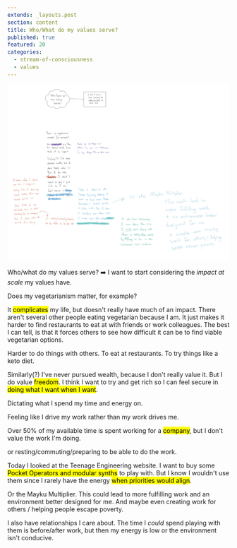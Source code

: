 ```yaml
---
extends: _layouts.post
section: content
title: Who/What do my values serve?
published: true
featured: 20
categories: 
  - stream-of-consciousness
  - values
---
```





![Excerpt from my handwritten journal, content below image](/assets/img/evolution-of-values.jpg)

Who/what do my values serve? ➡️ I want to start considering the _impact at scale_ my values have.

Does my vegetarianism matter, for example?

It <mark class="bg-gradient-to-r from-purple-300 to-purple-50">complicates</mark> my life, but doesn't really have much of an impact. There aren't several other people eating vegetarian because I am. It just makes it harder to find restaurants to eat at with friends or work colleagues. The best I can tell, is that it forces others to see how difficult it can be to find viable vegetarian options.

<aside class="p-4 text-sm bg-gradient-to-r from-purple-300 to-purple-50" markdown="1">
  <p>Harder to do things with others. To eat at restaurants. To try things like a keto diet.</p>
</aside>

Similarly(?) I've never pursued wealth, because I don't really value it. But I do value <mark class="bg-gradient-to-r from-rose-300 to-rose-50">freedom</mark>. I think I want to try and get rich so I can feel secure in <mark class="bg-gradient-to-r from-blue-300 to-blue-50">doing what I want when I want</mark>.

<aside class="p-4 text-sm bg-gradient-to-r from-rose-300 to-rose-50">
  <p>Dictating what I spend my time and energy on.</p>
  
  <p>Feeling like I drive my work rather than my work drives me.</p>
  
  <p>Over 50% of my available time is spent working for a <mark class="bg-gradient-to-r from-rose-400">company</mark>, but I don't value the work I'm doing.</p>
  
  <aside class="p-4 text-sm bg-gradient-to-r from-rose-400">
    <p>or resting/commuting/preparing to be able to do the work.</p>
  </aside>
</aside>

<aside class="p-4 text-sm bg-gradient-to-r from-blue-300 to-blue-50">
  <p>Today I looked at the Teenage Engineering website. I want to buy some <mark class="bg-gradient-to-r from-blue-400">Pocket Operators and modular synths</mark> to play with. But I know I wouldn't use them since I rarely have the energy <mark class="bg-gradient-to-r from-emerald-300">when priorities would align</mark>.</p>
  
  <aside class="p-4 text-sm bg-gradient-to-r from-blue-400">
    <p>Or the Mayku Multiplier. This could lead to more fulfilling work and an environment better designed for me. And maybe even creating work for others / helping people escape poverty.</p>
  </aside>
  
  <aside class="p-4 text-sm bg-gradient-to-r from-emerald-300">
    <p>I also have relationships I care about. The time I <em>could</em> spend playing with them is before/after work, but then my energy is low or the environment isn't conducive.</p>
  </aside>
</aside>
